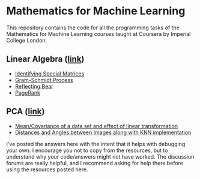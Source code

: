 # Mathematics for Machine Learning
This repository contains the code for all the programming tasks of the Mathematics for Machine Learning courses taught at Coursera by Imperial College London:

## Linear Algebra ([link](https://www.coursera.org/learn/linear-algebra-machine-learning))

* [Identifying Special Matrices](IdentifyingSpecialMatrices.ipynb)
* [Gram-Schmidt Process](GramSchmidtProcess.ipynb)
* [Reflecting Bear](linear-algebra/ReflectingBear.ipynb)
* [PageRank](PageRank.ipynb)

## PCA ([link](https://www.coursera.org/learn/pca-machine-learning))

* [Mean/Covariance of a data set and effect of linear transformation](PCA_week1.ipynb)
* [Distances and Angles between Images along with KNN implementation](PCA_week2.ipynb)


I've posted the answers here with the intent that it helps with debugging your own. I encourage you not to copy from the resources, but to understand why your code/answers might not have worked. The discussion forums are really helpful, and I recommend asking for help there before using the resources posted here.
